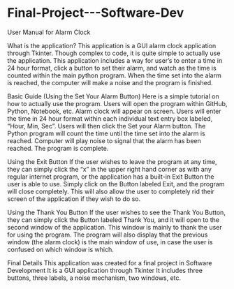 # Final-Project---Software-Dev

User Manual for Alarm Clock

What is the application?
This application is a GUI alarm clock application through Tkinter. Though complex to code, it is quite simple to actually use the application. This application includes a way for user’s to enter a time in 24 hour format, click a button to set their alarm, and watch as the time is counted within the main python program. When the time set into the alarm is reached, the computer will make a noise and the program is finished.

Basic Guide (Using the Set Your Alarm Button)
  Here is a simple tutorial on how to actually use the program.
  Users will open the program within GitHub, Python, Notebook, etc.
  Alarm clock will appear on screen.
  Users will enter the time in 24 hour format within each individual text entry box labeled, “Hour, Min, Sec”.
  Users will then click the Set your Alarm button.
  The Python program will count the time until the time set into the alarm is reached.
  Computer will play noise to signal that the alarm has been reached. 
  The program is complete.

Using the Exit Button
  If the user wishes to leave the program at any time, they can simply click the “x” in the upper right hand corner as with any regular internet program, or the application has a built-in Exit Button the user is able to use. Simply click on the Button labeled Exit, and the program will close completely. This will also allow the user to completely rid their screen of the application if they wish to do so. 

Using the Thank You Button
  If the user wishes to see the Thank You Button, they can simply click the Button labeled Thank You, and it will open to the second window of the application. This window is mainly to thank the user for using the program. The program will also display that the previous window (the alarm clock) is the main window of use, in case the user is confused on which window is which. 

Final Details
  This application was created for a final project in Software Development
  It is a GUI application through Tkinter
  It includes three buttons, three labels, a noise mechanism, two windows, etc. 
